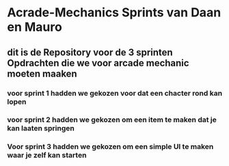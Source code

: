 # Acrade-Mechanics Sprints van Daan en Mauro
## dit is de Repository voor de 3 sprinten Opdrachten die we voor arcade mechanic moeten maaken
### voor sprint 1 hadden we gekozen voor dat een chacter rond kan lopen
### voor sprint 2 hadden we gekozen om een item te maken dat je kan laaten springen
### Voor sprint 3 hadden we gekozen om een simple UI te maken waar je zelf kan starten

